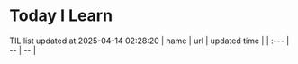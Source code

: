 # Today I Learn 
TIL list updated at 2025-04-14 02:28:20
| name | url | updated time |
| :--- | -- | -- |
